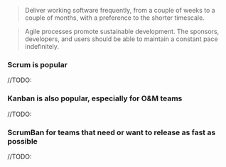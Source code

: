 > Deliver working software frequently, from a couple of weeks to a couple of months, with a preference to the shorter timescale.

> Agile processes promote sustainable development. The sponsors, developers, and users should be able to maintain a constant pace indefinitely.


### Scrum is popular
//TODO:

### Kanban is also popular, especially for O&M teams
//TODO:

### ScrumBan for teams that need or want to release as fast as possible
//TODO:
